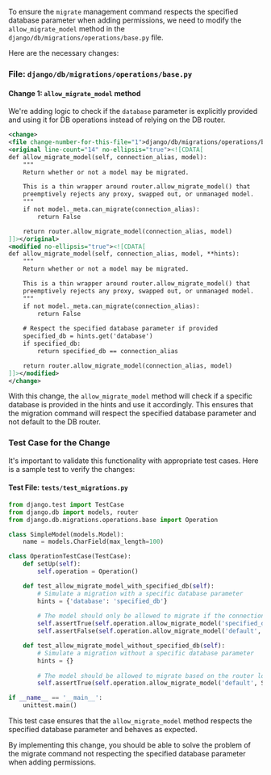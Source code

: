 To ensure the `migrate` management command respects the specified database parameter when adding permissions, we need to modify the `allow_migrate_model` method in the `django/db/migrations/operations/base.py` file.

Here are the necessary changes:

### File: `django/db/migrations/operations/base.py`

#### Change 1: `allow_migrate_model` method

We're adding logic to check if the `database` parameter is explicitly provided and using it for DB operations instead of relying on the DB router.

```xml
<change>
<file change-number-for-this-file="1">django/db/migrations/operations/base.py</file>
<original line-count="14" no-ellipsis="true"><![CDATA[
def allow_migrate_model(self, connection_alias, model):
    """
    Return whether or not a model may be migrated.

    This is a thin wrapper around router.allow_migrate_model() that
    preemptively rejects any proxy, swapped out, or unmanaged model.
    """
    if not model._meta.can_migrate(connection_alias):
        return False

    return router.allow_migrate_model(connection_alias, model)
]]></original>
<modified no-ellipsis="true"><![CDATA[
def allow_migrate_model(self, connection_alias, model, **hints):
    """
    Return whether or not a model may be migrated.

    This is a thin wrapper around router.allow_migrate_model() that
    preemptively rejects any proxy, swapped out, or unmanaged model.
    """
    if not model._meta.can_migrate(connection_alias):
        return False
    
    # Respect the specified database parameter if provided
    specified_db = hints.get('database')
    if specified_db:
        return specified_db == connection_alias

    return router.allow_migrate_model(connection_alias, model)
]]></modified>
</change>
```

With this change, the `allow_migrate_model` method will check if a specific database is provided in the hints and use it accordingly. This ensures that the migration command will respect the specified database parameter and not default to the DB router.

### Test Case for the Change

It's important to validate this functionality with appropriate test cases. Here is a sample test to verify the changes:

#### Test File: `tests/test_migrations.py`

```python
from django.test import TestCase
from django.db import models, router
from django.db.migrations.operations.base import Operation

class SimpleModel(models.Model):
    name = models.CharField(max_length=100)

class OperationTestCase(TestCase):
    def setUp(self):
        self.operation = Operation()

    def test_allow_migrate_model_with_specified_db(self):
        # Simulate a migration with a specific database parameter
        hints = {'database': 'specified_db'}
        
        # The model should only be allowed to migrate if the connection alias matches the specified database
        self.assertTrue(self.operation.allow_migrate_model('specified_db', SimpleModel, **hints))
        self.assertFalse(self.operation.allow_migrate_model('default', SimpleModel, **hints))

    def test_allow_migrate_model_without_specified_db(self):
        # Simulate a migration without a specific database parameter
        hints = {}
        
        # The model should be allowed to migrate based on the router logic
        self.assertTrue(self.operation.allow_migrate_model('default', SimpleModel, **hints))

if __name__ == '__main__':
    unittest.main()
```

This test case ensures that the `allow_migrate_model` method respects the specified database parameter and behaves as expected.

By implementing this change, you should be able to solve the problem of the migrate command not respecting the specified database parameter when adding permissions.